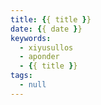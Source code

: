 ```yaml
---
title: {{ title }}
date: {{ date }}
keywords:
  - xiyusullos
  - aponder
  - {{ title }}
tags:
  - null
---
```


